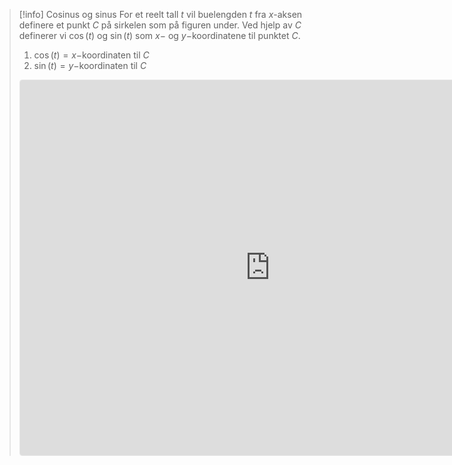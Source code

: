 
> [!info] Cosinus og sinus
> For et reelt tall $t$ vil buelengden $t$ fra $x$-aksen definere et punkt $C$ på sirkelen som på figuren under. 
>  Ved hjelp av $C$ definerer vi $\cos(t)$ og $\sin(t)$ som $x-$ og $y-$koordinatene til punktet $C$.
> 1. $\cos(t) =x-$koordinaten til $C$
> 2. $\sin (t)=y-$koordinaten til $C$
> <iframe src="https://www.geogebra.org/classic/sysbwus5?embed" width="800" height="600" allowfullscreen style="border: 1px solid #e4e4e4;border-radius: 4px;" frameborder="0"></iframe>
  
